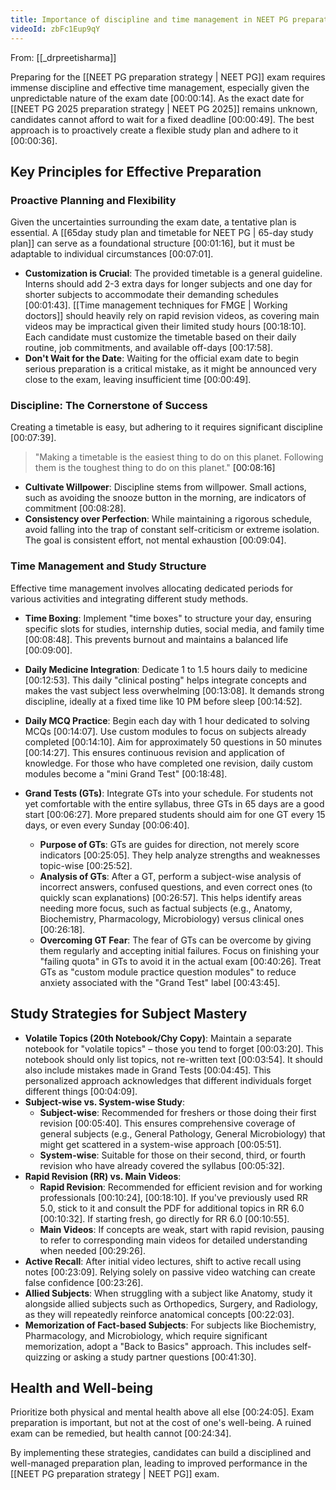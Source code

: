 ```yaml
---
title: Importance of discipline and time management in NEET PG preparation
videoId: zbFc1Eup9qY
---
```


From: [[_drpreetisharma]] <br/> 

Preparing for the [[NEET PG preparation strategy | NEET PG]] exam requires immense discipline and effective time management, especially given the unpredictable nature of the exam date [00:00:14]. As the exact date for [[NEET PG 2025 preparation strategy | NEET PG 2025]] remains unknown, candidates cannot afford to wait for a fixed deadline [00:00:49]. The best approach is to proactively create a flexible study plan and adhere to it [00:00:36].

## Key Principles for Effective Preparation

### Proactive Planning and Flexibility
Given the uncertainties surrounding the exam date, a tentative plan is essential. A [[65day study plan and timetable for NEET PG | 65-day study plan]] can serve as a foundational structure [00:01:16], but it must be adaptable to individual circumstances [00:07:01].

*   **Customization is Crucial**: The provided timetable is a general guideline. Interns should add 2-3 extra days for longer subjects and one day for shorter subjects to accommodate their demanding schedules [00:01:43]. [[Time management techniques for FMGE | Working doctors]] should heavily rely on rapid revision videos, as covering main videos may be impractical given their limited study hours [00:18:10]. Each candidate must customize the timetable based on their daily routine, job commitments, and available off-days [00:17:58].
*   **Don't Wait for the Date**: Waiting for the official exam date to begin serious preparation is a critical mistake, as it might be announced very close to the exam, leaving insufficient time [00:00:49].

### Discipline: The Cornerstone of Success
Creating a timetable is easy, but adhering to it requires significant discipline [00:07:39].

> "Making a timetable is the easiest thing to do on this planet. Following them is the toughest thing to do on this planet." <a class="yt-timestamp" data-t="00:08:16">[00:08:16]</a>

*   **Cultivate Willpower**: Discipline stems from willpower. Small actions, such as avoiding the snooze button in the morning, are indicators of commitment [00:08:28].
*   **Consistency over Perfection**: While maintaining a rigorous schedule, avoid falling into the trap of constant self-criticism or extreme isolation. The goal is consistent effort, not mental exhaustion [00:09:04].

### Time Management and Study Structure
Effective time management involves allocating dedicated periods for various activities and integrating different study methods.

*   **Time Boxing**: Implement "time boxes" to structure your day, ensuring specific slots for studies, internship duties, social media, and family time [00:08:48]. This prevents burnout and maintains a balanced life [00:09:00].
*   **Daily Medicine Integration**: Dedicate 1 to 1.5 hours daily to medicine [00:12:53]. This daily "clinical posting" helps integrate concepts and makes the vast subject less overwhelming [00:13:08]. It demands strong discipline, ideally at a fixed time like 10 PM before sleep [00:14:52].
*   **Daily MCQ Practice**: Begin each day with 1 hour dedicated to solving MCQs [00:14:07]. Use custom modules to focus on subjects already completed [00:14:10]. Aim for approximately 50 questions in 50 minutes [00:14:27]. This ensures continuous revision and application of knowledge. For those who have completed one revision, daily custom modules become a "mini Grand Test" [00:18:48].
*   **Grand Tests (GTs)**: Integrate GTs into your schedule. For students not yet comfortable with the entire syllabus, three GTs in 65 days are a good start [00:06:27]. More prepared students should aim for one GT every 15 days, or even every Sunday [00:06:40].

    *   **Purpose of GTs**: GTs are guides for direction, not merely score indicators [00:25:05]. They help analyze strengths and weaknesses topic-wise [00:25:52].
    *   **Analysis of GTs**: After a GT, perform a subject-wise analysis of incorrect answers, confused questions, and even correct ones (to quickly scan explanations) [00:26:57]. This helps identify areas needing more focus, such as factual subjects (e.g., Anatomy, Biochemistry, Pharmacology, Microbiology) versus clinical ones [00:26:18].
    *   **Overcoming GT Fear**: The fear of GTs can be overcome by giving them regularly and accepting initial failures. Focus on finishing your "failing quota" in GTs to avoid it in the actual exam [00:40:26]. Treat GTs as "custom module practice question modules" to reduce anxiety associated with the "Grand Test" label [00:43:45].

## Study Strategies for Subject Mastery

*   **Volatile Topics (20th Notebook/Chy Copy)**: Maintain a separate notebook for "volatile topics" – those you tend to forget [00:03:20]. This notebook should only list topics, not re-written text [00:03:54]. It should also include mistakes made in Grand Tests [00:04:45]. This personalized approach acknowledges that different individuals forget different things [00:04:09].
*   **Subject-wise vs. System-wise Study**:
    *   **Subject-wise**: Recommended for freshers or those doing their first revision [00:05:40]. This ensures comprehensive coverage of general subjects (e.g., General Pathology, General Microbiology) that might get scattered in a system-wise approach [00:05:51].
    *   **System-wise**: Suitable for those on their second, third, or fourth revision who have already covered the syllabus [00:05:32].
*   **Rapid Revision (RR) vs. Main Videos**:
    *   **Rapid Revision**: Recommended for efficient revision and for working professionals [00:10:24], [00:18:10]. If you've previously used RR 5.0, stick to it and consult the PDF for additional topics in RR 6.0 [00:10:32]. If starting fresh, go directly for RR 6.0 [00:10:55].
    *   **Main Videos**: If concepts are weak, start with rapid revision, pausing to refer to corresponding main videos for detailed understanding when needed [00:29:26].
*   **Active Recall**: After initial video lectures, shift to active recall using notes [00:23:09]. Relying solely on passive video watching can create false confidence [00:23:26].
*   **Allied Subjects**: When struggling with a subject like Anatomy, study it alongside allied subjects such as Orthopedics, Surgery, and Radiology, as they will repeatedly reinforce anatomical concepts [00:22:03].
*   **Memorization of Fact-based Subjects**: For subjects like Biochemistry, Pharmacology, and Microbiology, which require significant memorization, adopt a "Back to Basics" approach. This includes self-quizzing or asking a study partner questions [00:41:30].

## Health and Well-being
Prioritize both physical and mental health above all else [00:24:05]. Exam preparation is important, but not at the cost of one's well-being. A ruined exam can be remedied, but health cannot [00:24:34].

By implementing these strategies, candidates can build a disciplined and well-managed preparation plan, leading to improved performance in the [[NEET PG preparation strategy | NEET PG]] exam.